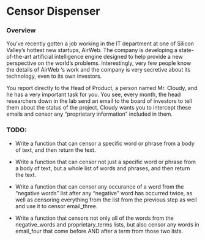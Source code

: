 # Censor Dispenser

### Overview

You’ve recently gotten a job working in the IT department at one of Silicon Valley’s hottest new startups, AirWeb. The company is developing a state-of-the-art artificial intelligence engine designed to help provide a new perspective on the world’s problems. Interestingly, very few people know the details of AirWeb ‘s work and the company is very secretive about its technology, even to its own investors.

You report directly to the Head of Product, a person named Mr. Cloudy, and he has a very important task for you. You see, every month, the head researchers down in the lab send an email to the board of investors to tell them about the status of the project. Cloudy wants you to intercept these emails and censor any “proprietary information” included in them.

### TODO:

* Write a function that can censor a specific word or phrase from a body of text, and then return the text.

* Write a function that can censor not just a specific word or phrase from a body of text, but a whole list of words and phrases, and then return the text.

* Write a function that can censor any occurance of a word from the “negative words” list after any “negative” word has occurred twice, as well as censoring everything from the list from the previous step as well and use it to censor email_three.

* Write a function that censors not only all of the words from the negative_words and proprietary_terms lists, but also censor any words in email_four that come before AND after a term from those two lists.
